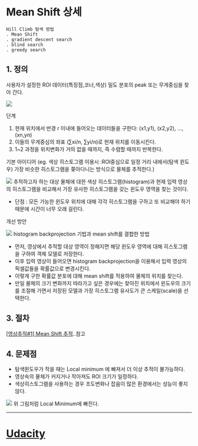 # Mean Shift 상세 

    Hill Climb 탐색 방법
    . Mean Shift
    . gradient descent search
    . blind search
    . greedy search

## 1. 정의 

사용자가 설정한 ROI 데이터(특징점,코너,색상) 밀도 분포의 peak 또는 무게중심을 찾아 간다.

![](https://i.imgur.com/vesFsJJ.png)

단계
1. 현재 위치에서 반경 r 이내에 들어오는 데이터들을 구한다: (x1,y1), (x2,y2), ..., (xn,yn)
2. 이들의 무게중심의 좌표 (∑xi/n, ∑yi/n)로 현재 위치를 이동시킨다.
3. 1~2 과정을 위치변화가 거의 없을 때까지, 즉 수렴할 때까지 반복한다.


기본 아이디어 (eg. 색상 히스토그램 이용시  :ROI중심으로 일정 거리 내에서(탐색 윈도우) 가장 비슷한 히스토그램을 쫒아다니는 방식으로 물체를 추적한다.)

![](https://i.imgur.com/mE4DzLD.png)
추적하고자 하는 대상 물체에 대한 색상 히스토그램(histogram)과 현재 입력 영상의 히스토그램을 비교해서 가장 유사한 히스토그램을 갖는 윈도우 영역을 찾는 것이다. 
- 단점 : 모든 가능한 윈도우 위치에 대해 각각 히스토그램을 구하고 또 비교해야 하기 때문에 시간이 너무 오래 걸린다.

개선 방안 

![](https://i.imgur.com/F3HdjLB.png)
histogram backprojection 기법과 mean shift를 결합한 방법
- 먼저, 영상에서 추적할 대상 영역이 정해지면 해당 윈도우 영역에 대해 히스토그램을 구하여 객체 모델로 저장한다. 
- 이후 입력 영상이 들어오면 histogram backprojection을 이용해서 입력 영상의 픽셀값들을 확률값으로 변경시킨다. 
- 이렇게 구한 확률값 분포에 대해 mean shift를 적용하여 물체의 위치를 찾는다. 
- 만일 물체의 크기 변화까지 따라가고 싶은 경우에는 찾아진 위치에서 윈도우의 크기를 조절해 가면서 저장된 모델과 가장 히스토그램 유사도가 큰 스케일(scale)을 선택한다.


## 3. 절차 

[[영상추적#1] Mean Shift 추적](http://darkpgmr.tistory.com/64?category=460965)..참고 



## 4. 문제점
- 탐색윈도우가 작을 때는 Local minimum 에 빠져서 더 이상 추적이 불가능하다.
- 영상속의 물체가 커지거나 작아져도 ROI 크기가 일정하다.
- 색상히스토그램을 사용하는 경우 조도변화나 잡음이 많은 환경에서는 성능이 좋지 않다.


![](http://img1.daumcdn.net/thumb/R1920x0/?fname=http%3A%2F%2Fcfile22.uf.tistory.com%2Fimage%2F1606F43C4EF8F8532B803B)
위 그림처럼 Local Minimum에 빠진다. 


---

# [Udacity](https://youtu.be/TMPEujQrY70)

